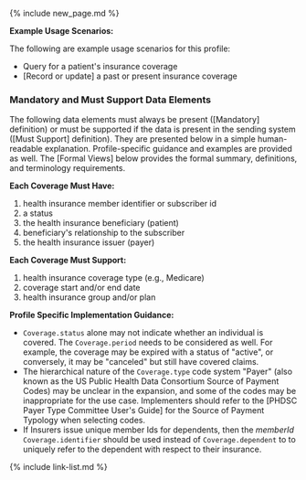 {% include new_page.md %}

**Example Usage Scenarios:**

The following are example usage scenarios for this profile:

- Query for a patient's insurance coverage
- [Record or update] a past or present insurance coverage

### Mandatory and Must Support Data Elements

The following data elements must always be present ([Mandatory] definition) or must be supported if the data is present in the sending system ([Must Support] definition). They are presented below in a simple human-readable explanation. Profile-specific guidance and examples are provided as well. The [Formal Views] below provides the formal summary, definitions, and terminology requirements.

**Each Coverage Must Have:**

1. health insurance member identifier or subscriber id
2. a status
3. the health insurance beneficiary (patient)
4. beneficiary's relationship to the subscriber
5. the health insurance issuer (payer)

**Each Coverage Must Support:**

1. health insurance coverage type (e.g., Medicare)
2. coverage start and/or end date
3. health insurance group and/or plan


**Profile Specific Implementation Guidance:**

- `Coverage.status` alone may not indicate whether an individual is covered. The `Coverage.period` needs to be considered as well. For example, the coverage may be expired with a status of "active", or conversely, it may be "canceled" but still have covered claims.
- The hierarchical nature of the `Coverage.type` code system "Payer" (also known as the US Public Health Data Consortium Source of Payment Codes) may be unclear in the expansion, and some of the codes may be inappropriate for the use case.  Implementers should refer to the [PHDSC Payer Type Committee User's Guide] for the Source of Payment Typology when selecting codes.
- If Insurers issue unique member Ids for dependents, then the *memberId* `Coverage.identifier` should be used instead of `Coverage.dependent` to to uniquely refer to the dependent with respect to their insurance.

{% include link-list.md %}
